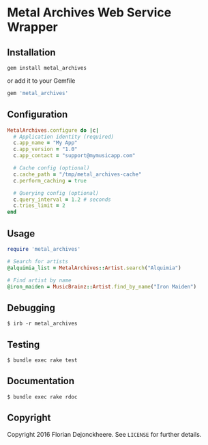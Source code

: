 # Metal Archives Web Service Wrapper

## Installation

```
gem install metal_archives
```

or add it to your Gemfile

```ruby
gem 'metal_archives'
```

## Configuration

```ruby
MetalArchives.configure do |c|
  # Application identity (required)
  c.app_name = "My App"
  c.app_version = "1.0"
  c.app_contact = "support@mymusicapp.com"

  # Cache config (optional)
  c.cache_path = "/tmp/metal_archives-cache"
  c.perform_caching = true

  # Querying config (optional)
  c.query_interval = 1.2 # seconds
  c.tries_limit = 2
end
```

## Usage

```ruby
require 'metal_archives'

# Search for artists
@alquimia_list = MetalArchives::Artist.search("Alquimia")

# Find artist by name
@iron_maiden = MusicBrainz::Artist.find_by_name("Iron Maiden")
```

## Debugging

```
$ irb -r metal_archives
```

## Testing
```
$ bundle exec rake test
```

## Documentation
```
$ bundle exec rake rdoc
```

## Copyright

Copyright 2016 Florian Dejonckheere. See `LICENSE` for further details.
